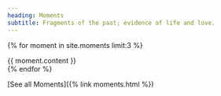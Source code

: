 ```yaml
---
heading: Moments
subtitle: Fragments of the past; evidence of life and love.
---
```


{% for moment in site.moments limit:3 %}
<div class="moment">
{{ moment.content }}
</div>
{% endfor %}

[See all Moments]({% link moments.html %})
